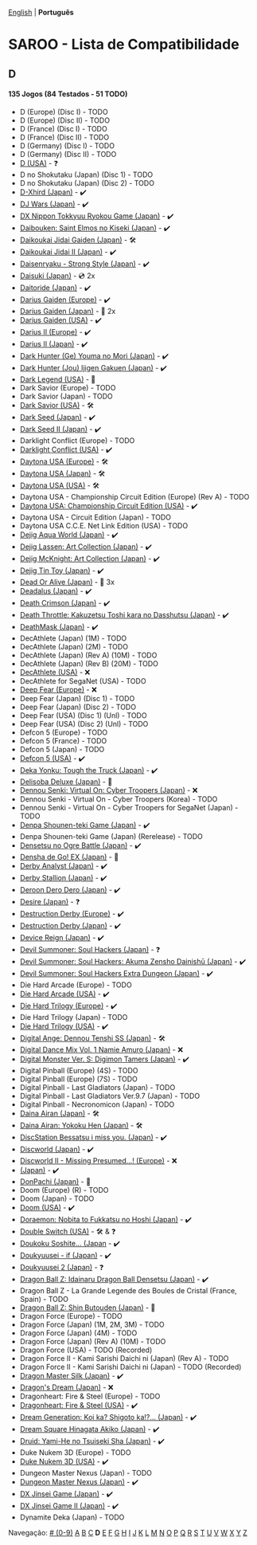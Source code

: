 [English](../en-us/D.md) | **Português**

# SAROO - Lista de Compatibilidade

## D

#### 135 Jogos (84 Testados - 51 TODO)

- D (Europe) (Disc I) - TODO
- D (Europe) (Disc II) - TODO
- D (France) (Disc I) - TODO
- D (France) (Disc II) - TODO
- D (Germany) (Disc I) - TODO
- D (Germany) (Disc II) - TODO
- [D (USA)](../../../Regions/Retails/USA/T-8106H/01/README.md) - :question:
- D no Shokutaku (Japan) (Disc 1) - TODO
- D no Shokutaku (Japan) (Disc 2) - TODO
- [D-Xhird (Japan)](../../../Regions/Retails/Japan/T-10307G/01/README.md) - :heavy_check_mark:
- [DJ Wars (Japan)](../../../Regions/Retails/Japan/T-18807G/01/README.md) - :heavy_check_mark:
- [DX Nippon Tokkyuu Ryokou Game (Japan)](../../../Regions/Retails/Japan/T-10306G/01/README.md) - :heavy_check_mark:
- [Daibouken: Saint Elmos no Kiseki (Japan)](../../../Regions/Retails/Japan/T-23101G/01/README.md) - :heavy_check_mark:
- [Daikoukai Jidai Gaiden (Japan)](../../../Regions/Retails/Japan/T-7657G/01/README.md) - :hammer_and_wrench:
- [Daikoukai Jidai II (Japan)](../../../Regions/Retails/Japan/T-7628G/01/README.md) - :heavy_check_mark:
- [Daisenryaku - Strong Style (Japan)](../../../Regions/Retails/Japan/T-21202G/01/README.md) - :heavy_check_mark:
- [Daisuki (Japan)](../../../Regions/Retails/Japan/T-18510G/README.md) - :cd: 2x
- [Daitoride (Japan)](../../../Regions/Retails/Japan/T-29201G/01/README.md) - :heavy_check_mark:
- [Darius Gaiden (Europe)](../../../Regions/Retails/Europe/T-8123H-50/01/README.md) - :heavy_check_mark:
- [Darius Gaiden (Japan)](../../../Regions/Retails/Japan/T-1102G/README.md) - :minidisc: 2x
- [Darius Gaiden (USA)](../../../Regions/Retails/USA/T-8123H/01/README.md) - :heavy_check_mark:
- [Darius II (Europe)](../../../Regions/Retails/Europe/MK-81085/01/README.md) - :heavy_check_mark:
- [Darius II (Japan)](../../../Regions/Retails/Japan/T-1104G/01/README.md) - :heavy_check_mark:
- [Dark Hunter (Ge) Youma no Mori (Japan)](../../../Regions/Retails/Japan/T-7632G/01/README.md) - :heavy_check_mark:
- [Dark Hunter (Jou) Ijigen Gakuen (Japan)](../../../Regions/Retails/Japan/T-7631G/01/README.md) - :heavy_check_mark:
- [Dark Legend (USA)](../../../Regions/Retails/USA/T-1305H/README.md) - :100:
- Dark Savior (Europe) - TODO
- Dark Savior (Japan) - TODO
- [Dark Savior (USA)](../../../Regions/Retails/USA/MK-81304/01/README.md) - :hammer_and_wrench:
- [Dark Seed (Japan)](../../../Regions/Retails/Japan/T-18501G/01/README.md) - :heavy_check_mark:
- [Dark Seed II (Japan)](../../../Regions/Retails/Japan/T-36101G/01/README.md) - :heavy_check_mark:
- Darklight Conflict (Europe) - TODO
- [Darklight Conflict (USA)](../../../Regions/Retails/USA/T-5022H/01/README.md) - :heavy_check_mark:
- [Daytona USA (Europe)](../../../Regions/Retails/Europe/MK_8120050/01/README.md) - :hammer_and_wrench:
- [Daytona USA (Japan)](../../../Regions/Retails/Japan/GS-9013/01/README.md) - :hammer_and_wrench:
- [Daytona USA (USA)](../../../Regions/Retails/USA/MK-81200/01/README.md) - :hammer_and_wrench:
- Daytona USA - Championship Circuit Edition (Europe) (Rev A) - TODO
- [Daytona USA: Championship Circuit Edition (USA)](../../../Regions/Retails/USA/MK-81213/01/README.md) - :heavy_check_mark:
- Daytona USA - Circuit Edition (Japan) - TODO
- Daytona USA C.C.E. Net Link Edition (USA) - TODO
- [Dejig Aqua World (Japan)](../../../Regions/Retails/Japan/T-30303G/01/README.md) - :heavy_check_mark:
- [Dejig Lassen: Art Collection (Japan)](../../../Regions/Retails/Japan/T-30304G/01/README.md) - :heavy_check_mark:
- [Dejig McKnight: Art Collection (Japan)](../../../Regions/Retails/Japan/T-30305G/01/README.md) - :heavy_check_mark:
- [Dejig Tin Toy (Japan)](../../../Regions/Retails/Japan/T-30302G/01/README.md) - :heavy_check_mark:
- [Dead Or Alive (Japan)](../../../Regions/Retails/Japan/T-3603G/README.md) - :minidisc: 3x
- [Deadalus (Japan)](../../../Regions/Retails/Japan/SG-9008/01/README.md) - :heavy_check_mark:
- [Death Crimson (Japan)](../../../Regions/Retails/Japan/T-23202G/01/README.md) - :heavy_check_mark:
- [Death Throttle: Kakuzetsu Toshi kara no Dasshutsu (Japan)](../../../Regions/Retails/Japan/T-26403G/01/README.md) - :heavy_check_mark:
- [DeathMask (Japan)](../../../Regions/Retails/Japan/T-22701G/01/README.md) - :heavy_check_mark:
- DecAthlete (Japan) (1M) - TODO
- DecAthlete (Japan) (2M) - TODO
- DecAthlete (Japan) (Rev A) (10M) - TODO
- DecAthlete (Japan) (Rev B) (20M) - TODO
- [DecAthlete (USA)](../../../Regions/Retails/USA/MK-81115/01/README.md) - :x:
- DecAthlete for SegaNet (USA) - TODO
- [Deep Fear (Europe)](../../../Regions/Retails/Europe/MK-81804/01/README.md) - :x:
- Deep Fear (Japan) (Disc 1) - TODO
- Deep Fear (Japan) (Disc 2) - TODO
- Deep Fear (USA) (Disc 1) (Unl) - TODO
- Deep Fear (USA) (Disc 2) (Unl) - TODO
- Defcon 5 (Europe) - TODO
- Defcon 5 (France) - TODO
- Defcon 5 (Japan) - TODO
- [Defcon 5 (USA)](../../../Regions/Retails/USA/T-1301G/01/README.md) - :heavy_check_mark:
- [Deka Yonku: Tough the Truck (Japan)](../../../Regions/Retails/Japan/T-4313G/01/README.md) - :heavy_check_mark:
- [Delisoba Deluxe (Japan)](../../../Regions/Retails/Japan/6106803/README.md) - :100:
- [Dennou Senki: Virtual On: Cyber Troopers (Japan)](../../../Regions/Retails/Japan/GS-9099/01/README.md) - :x:
- Dennou Senki - Virtual On - Cyber Troopers (Korea) - TODO
- Dennou Senki - Virtual On - Cyber Troopers for SegaNet (Japan) - TODO
- [Denpa Shounen-teki Game (Japan)](../../../Regions/Retails/Japan/T-14316G/01/README.md) - :heavy_check_mark:
- Denpa Shounen-teki Game (Japan) (Rerelease) - TODO
- [Densetsu no Ogre Battle (Japan)](../../../Regions/Retails/Japan/T-5305G/01/README.md) - :heavy_check_mark:
- [Densha de Go! EX (Japan)](../../../Regions/Retails/Japan/T-10317G/README.md) - :100:
- [Derby Analyst (Japan)](../../../Regions/Retails/Japan/T-20505G/01/README.md) - :heavy_check_mark:
- [Derby Stallion (Japan)](../../../Regions/Retails/Japan/T-2113G/01/README.md) - :heavy_check_mark:
- [Deroon Dero Dero (Japan)](../../../Regions/Retails/Japan/T-3601G/01/README.md) - :heavy_check_mark:
- [Desire (Japan)](../../../Regions/Retails/Japan/T-15031G/01/README.md) - :question:
- [Destruction Derby (Europe)](../../../Regions/Retails/Europe/T-11303H/01/README.md) - :heavy_check_mark:
- [Destruction Derby (Japan)](../../../Regions/Retails/Japan/T-18604G/01/README.md) - :heavy_check_mark:
- [Device Reign (Japan)](../../../Regions/Retails/Japan/T-27810G/01/README.md) - :heavy_check_mark:
- [Devil Summoner: Soul Hackers (Japan)](../../../Regions/Retails/Japan/T-14420G/01/README.md) - :question:
- [Devil Summoner: Soul Hackers: Akuma Zensho Dainishū (Japan)](../../../Regions/Retails/Japan/T-14421G/01/README.md) - :heavy_check_mark:
- [Devil Summoner: Soul Hackers Extra Dungeon (Japan)](../../../Regions/Retails/Japan/6106804/01/README.md) - :heavy_check_mark:
- Die Hard Arcade (Europe) - TODO
- [Die Hard Arcade (USA)](../../../Regions/Retails/USA/MK-81057/01/README.md) - :heavy_check_mark:
- [Die Hard Trilogy (Europe)](../../../Regions/Retails/Europe/T-16103H/01/README.md) - :heavy_check_mark:
- Die Hard Trilogy (Japan) - TODO
- [Die Hard Trilogy (USA)](../../../Regions/Retails/USA/T-16103H/01/README.md) - :heavy_check_mark:
- [Digital Ange: Dennou Tenshi SS (Japan)](../../../Regions/Retails/Japan/T-33003G/01/README.md) - :hammer_and_wrench:
- [Digital Dance Mix Vol. 1 Namie Amuro (Japan)](../../../Regions/Retails/Japan/GS-9133/01/README.md) - :x:
- [Digital Monster Ver. S: Digimon Tamers (Japan)](../../../Regions/Retails/Japan/T-13331G/01/README.md) - :heavy_check_mark:
- Digital Pinball (Europe) (4S) - TODO
- Digital Pinball (Europe) (7S) - TODO
- Digital Pinball - Last Gladiators (Japan) - TODO
- Digital Pinball - Last Gladiators Ver.9.7 (Japan) - TODO
- Digital Pinball - Necronomicon (Japan) - TODO
- [Daina Airan (Japan)](../../../Regions/Retails/Japan/T-4503G/01/README.md) - :hammer_and_wrench:
- [Daina Airan: Yokoku Hen (Japan)](../../../Regions/Retails/Japan/T-4505G/01/README.md) - :hammer_and_wrench:
- [DiscStation Bessatsu i miss you. (Japan)](../../../Regions/Retails/Japan/6106732/01/README.md) - :heavy_check_mark:
- [Discworld (Japan)](../../../Regions/Retails/Japan/T-20502G/01/README.md) - :heavy_check_mark:
- [Discworld II - Missing Presumed...! (Europe)](../../../Regions/Retails/Europe/MK-81093/01/README.md) - :x:
- [ (Japan)](../../../Regions/Retails/Japan/T-14419G/01/README.md) - :heavy_check_mark:
- [DonPachi (Japan)](../../../Regions/Retails/Japan/T-14405G/README.md) - :100:
- Doom (Europe) (R) - TODO
- Doom (Japan) - TODO
- [Doom (USA)](../../../Regions/Retails/USA/T-25405H/01/README.md) - :heavy_check_mark:
- [Doraemon: Nobita to Fukkatsu no Hoshi (Japan)](../../../Regions/Retails/Japan/T-19801G/01/README.md) - :heavy_check_mark:
- [Double Switch (USA)](../../../Regions/Retails/USA/T-16207H/01/README.md) - :hammer_and_wrench: & :question:
- [Doukoku Soshite... (Japan](../../../Regions/Retails/Japan/T-1315G/01/README.md) - :heavy_check_mark:
- [Doukyuusei - if (Japan)](../../../Regions/Retails/Japan/T-20102G/01/README.md) - :heavy_check_mark:
- [Doukyuusei 2 (Japan)](../../../Regions/Retails/Japan/T-20104G/01/README.md) - :question:
- [Dragon Ball Z: Idainaru Dragon Ball Densetsu (Japan)](../../../Regions/Retails/Japan/T-13305G/README.md) - :heavy_check_mark:
- Dragon Ball Z - La Grande Legende des Boules de Cristal (France, Spain) - TODO
- [Dragon Ball Z: Shin Butouden (Japan)](../../../Regions/Retails/Japan/T-13302G/README.md) - :100:
- Dragon Force (Europe) - TODO
- Dragon Force (Japan) (1M, 2M, 3M) - TODO
- Dragon Force (Japan) (4M) - TODO
- Dragon Force (Japan) (Rev A) (10M) - TODO
- Dragon Force (USA) - TODO (Recorded)
- Dragon Force II - Kami Sarishi Daichi ni (Japan) (Rev A) - TODO
- Dragon Force II - Kami Sarishi Daichi ni (Japan) - TODO (Recorded)
- [Dragon Master Silk (Japan)](../../../Regions/Retails/Japan/T-19503G/01/README.md) - :heavy_check_mark:
- [Dragon's Dream (Japan)](../../../Regions/Retails/Japan/GS-7114/01/README.md) - :x:
- Dragonheart: Fire & Steel (Europe) - TODO
- [Dragonheart: Fire & Steel (USA)](../../../Regions/Retails/USA/T-8117H/01/README.md) - :heavy_check_mark:
- [Dream Generation: Koi ka? Shigoto ka!?... (Japan)](../../../Regions/Retails/Japan/T-2511G/01/README.md) - :heavy_check_mark:
- [Dream Square Hinagata Akiko (Japan)](../../../Regions/Retails/Japan/T-3002G/01/README.md) - :heavy_check_mark:
- [Druid: Yami-He no Tsuiseki Sha (Japan)](../../../Regions/Retails/Japan/T-7670G/01/README.md) - :heavy_check_mark:
- Duke Nukem 3D (Europe) - TODO
- [Duke Nukem 3D (USA)](../../../Regions/Retails/USA/MK-81071/01/README.md) - :heavy_check_mark:
- Dungeon Master Nexus (Japan) - TODO
- [Dungeon Master Nexus (Japan)](../../../Regions/Retails/Japan/T-9111G/01/README.md) - :heavy_check_mark:
- [DX Jinsei Game (Japan)](../../../Regions/Retails/Japan/T-10302G/01/README.md) - :heavy_check_mark:
- [DX Jinsei Game II (Japan)](../../../Regions/Retails/Japan/T-10310G/01/README.md) - :heavy_check_mark:
- Dynamite Deka (Japan) - TODO

Navegação:
[# (0-9)](./09.md) [A](./A.md) [B](./B.md) [C](./C.md) **D** [E](./E.md) [F](./F.md) [G](./G.md) [H](./H.md) [I](./I.md) [J](./J.md) [K](./K.md) [L](./L.md) [M](./M.md) [N](./N.md) [O](./O.md) [P](./P.md) [Q](./Q.md) [R](./R.md) [S](./S.md) [T](./T.md) [U](./U.md) [V](./V.md) [W](./W.md) [X](./X.md) [Y](./Y.md) [Z](./Z.md)
